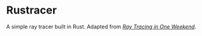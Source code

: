 # Rustracer

A simple ray tracer built in Rust. Adapted from [_Ray Tracing in One Weekend_](https://raytracing.github.io/books/RayTracingInOneWeekend.html).
